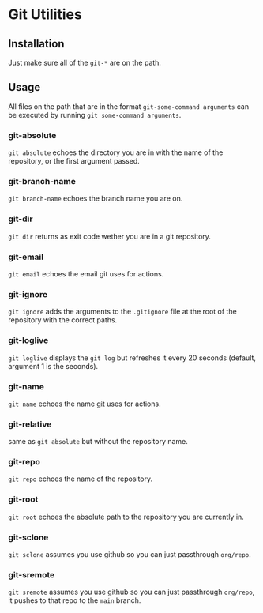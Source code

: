 # Git Utilities

## Installation

Just make sure all of the `git-*` are on the path.

## Usage

All files on the path that are in the format `git-some-command arguments` can be executed by running `git some-command arguments`.

### git-absolute

`git absolute` echoes the directory you are in with the name of the repository, or the first argument passed.

### git-branch-name

`git branch-name` echoes the branch name you are on.

### git-dir

`git dir` returns as exit code wether you are in a git repository.

### git-email

`git email` echoes the email git uses for actions.

### git-ignore

`git ignore` adds the arguments to the `.gitignore` file at the root of the repository with the correct paths.

### git-loglive

`git loglive` displays the `git log` but refreshes it every 20 seconds (default, argument 1 is the seconds).

### git-name

`git name` echoes the name git uses for actions.

### git-relative

same as `git absolute` but without the repository name.

### git-repo

`git repo` echoes the name of the repository.

### git-root

`git root` echoes the absolute path to the repository you are currently in.

### git-sclone

`git sclone` assumes you use github so you can just passthrough `org/repo`.

### git-sremote

`git sremote` assumes you use github so you can just passthrough `org/repo`, it pushes to that repo to the `main` branch.
 
